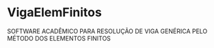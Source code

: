 # VigaElemFinitos
SOFTWARE ACADÊMICO PARA RESOLUÇÃO DE VIGA GENÉRICA PELO MÉTODO DOS ELEMENTOS FINITOS 
